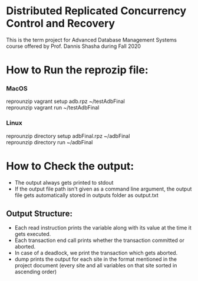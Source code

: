 # Distributed Replicated Concurrency Control and Recovery

This is the term project for Advanced Database Management Systems course offered by Prof. Dannis Shasha during Fall 2020

# How to Run the reprozip file:
### MacOS
reprounzip vagrant setup adb.rpz ~/testAdbFinal <br> 
reprounzip vagrant run ~/testAdbFinal

### Linux
reprounzip directory setup adbFinal.rpz ~/adbFinal <br> 
reprounzip directory run ~/adbFinal


# How to Check the output:

- The output always gets printed to stdout
- If the output file path isn't given as a command line argument, the output file gets automatically stored in outputs folder as output.txt

## Output Structure:

- Each read instruction prints the variable along with its value at the time it gets executed.
- Each transaction end call prints whether the transaction committed or aborted.
- In case of a deadlock, we print the transaction which gets aborted.
- dump prints the output for each site in the format mentioned in the project document (every site and all variables on that site sorted in ascending order)




